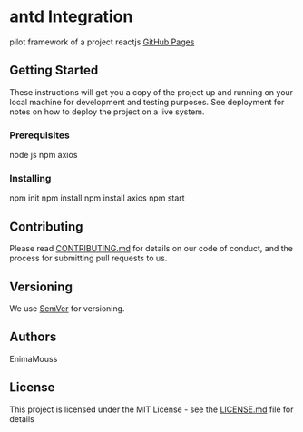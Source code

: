 # antd Integration
pilot framework of a project reactjs
[GitHub Pages]()

## Getting Started

These instructions will get you a copy of the project up and running on your local machine for development and testing purposes. See deployment for notes on how to deploy the project on a live system.

### Prerequisites

node js
npm
axios

### Installing

npm init
npm install
npm install axios
npm start


## Contributing

Please read [CONTRIBUTING.md](CONTRIBUTING.md) for details on our code of conduct, and the process for submitting pull requests to us.

## Versioning

We use [SemVer](https://semver.org/lang/fr/) for versioning.

## Authors
EnimaMouss

## License

This project is licensed under the MIT License - see the [LICENSE.md](LICENSE.md) file for details
